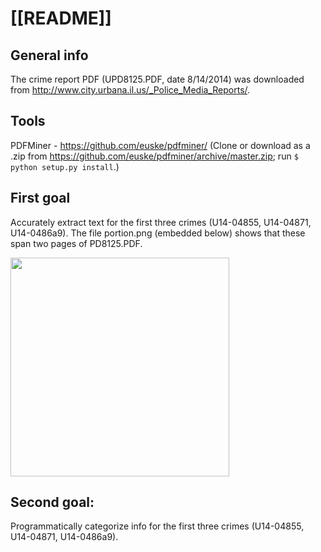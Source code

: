 [[README]]
========

General info
-------------
The crime report PDF (UPD8125.PDF, date 8/14/2014) was downloaded from http://www.city.urbana.il.us/_Police_Media_Reports/.

Tools
-------
PDFMiner - https://github.com/euske/pdfminer/ (Clone or download as a .zip from https://github.com/euske/pdfminer/archive/master.zip; run ```$ python setup.py install```.)

First goal
-----------
Accurately extract text for the first three crimes (U14-04855, U14-04871, U14-0486a9). The file portion.png (embedded below) shows that these span two pages of PD8125.PDF.

<img src="https://cloud.githubusercontent.com/assets/4472418/3942922/058a04ce-257e-11e4-8150-27483caf5fec.png" width="350px">

Second goal:
--------------
Programmatically categorize info for the first three crimes (U14-04855, U14-04871, U14-0486a9).
